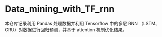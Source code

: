 # Data_mining_with_TF_rnn

本仓库记录利用 Pandas 处理数据并利用 Tensorflow 中的多层 RNN （LSTM、GRU）对数据进行回归预测，并基于 attention 机制优化结果。
